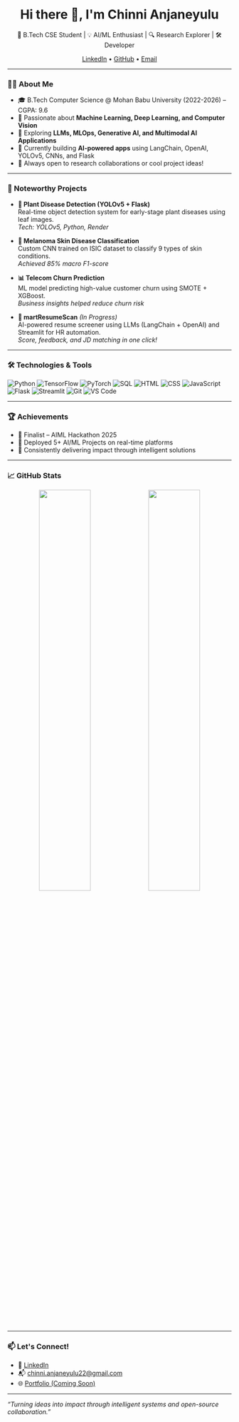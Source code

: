 <h1 align="center">Hi there 👋, I'm Chinni Anjaneyulu</h1>

<p align="center">
  🚀 B.Tech CSE Student | 💡 AI/ML Enthusiast | 🔍 Research Explorer | 🛠️ Developer
</p>

<p align="center">
  <a href="https://www.linkedin.com/in/anji-chinni14/">LinkedIn</a> •
  <a href="https://github.com/AnjaneyuluChinni">GitHub</a> •
  <a href="mailto:chinni.anjaneyulu22@gmail.com">Email</a>
</p>

---

### 👨‍💻 About Me
- 🎓 B.Tech Computer Science @ Mohan Babu University (2022-2026) – CGPA: 9.6  
- 🤖 Passionate about **Machine Learning, Deep Learning, and Computer Vision**
- 🧠 Exploring **LLMs, MLOps, Generative AI, and Multimodal AI Applications**
- 🌱 Currently building **AI-powered apps** using LangChain, OpenAI, YOLOv5, CNNs, and Flask
- 💬 Always open to research collaborations or cool project ideas!

---

### 🔬 Noteworthy Projects
- **🌿 Plant Disease Detection (YOLOv5 + Flask)**  
  Real-time object detection system for early-stage plant diseases using leaf images.  
  _Tech: YOLOv5, Python, Render_

- **🧠 Melanoma Skin Disease Classification**  
  Custom CNN trained on ISIC dataset to classify 9 types of skin conditions.  
  _Achieved 85% macro F1-score_

- **📊 Telecom Churn Prediction**  
  ML model predicting high-value customer churn using SMOTE + XGBoost.  
  _Business insights helped reduce churn risk_

- **📄 martResumeScan** *(In Progress)*  
  AI-powered resume screener using LLMs (LangChain + OpenAI) and Streamlit for HR automation.  
  _Score, feedback, and JD matching in one click!_

---

### 🛠️ Technologies & Tools
![Python](https://img.shields.io/badge/Python-3776AB?style=for-the-badge&logo=python&logoColor=white)
![TensorFlow](https://img.shields.io/badge/TensorFlow-FF6F00?style=for-the-badge&logo=tensorflow&logoColor=white)
![PyTorch](https://img.shields.io/badge/PyTorch-EE4C2C?style=for-the-badge&logo=PyTorch&logoColor=white)
![SQL](https://img.shields.io/badge/SQL-003B57?style=for-the-badge&logo=sqlite&logoColor=white)
![HTML](https://img.shields.io/badge/HTML-E34F26?style=for-the-badge&logo=html5&logoColor=white)
![CSS](https://img.shields.io/badge/CSS-1572B6?style=for-the-badge&logo=css3&logoColor=white)
![JavaScript](https://img.shields.io/badge/JavaScript-F7DF1E?style=for-the-badge&logo=javascript&logoColor=black)
![Flask](https://img.shields.io/badge/Flask-000000?style=for-the-badge&logo=flask&logoColor=white)
![Streamlit](https://img.shields.io/badge/Streamlit-FF4B4B?style=for-the-badge&logo=streamlit&logoColor=white)
![Git](https://img.shields.io/badge/Git-F05032?style=for-the-badge&logo=git&logoColor=white)
![VS Code](https://img.shields.io/badge/VSCode-007ACC?style=for-the-badge&logo=visual%20studio%20code&logoColor=white)

---

### 🏆 Achievements
- 🏅 Finalist – AIML Hackathon 2025  
- 🚀 Deployed 5+ AI/ML Projects on real-time platforms  
- 🎯 Consistently delivering impact through intelligent solutions

---

### 📈 GitHub Stats

<p align="center">
  <img src="https://github-readme-stats.vercel.app/api?username=AnjaneyuluChinni&show_icons=true&theme=tokyonight" width="48%" />
  <img src="https://github-readme-streak-stats.herokuapp.com?user=AnjaneyuluChinni&theme=tokyonight" width="48%" />
</p>

---

### 📫 Let's Connect!
- 🔗 [LinkedIn](https://www.linkedin.com/in/anji-chinni14/)
- 📬 chinni.anjaneyulu22@gmail.com
- 🌐 [Portfolio (Coming Soon)](https://github.com/AnjaneyuluChinni)

---

*“Turning ideas into impact through intelligent systems and open-source collaboration.”*

